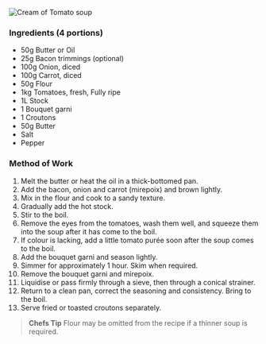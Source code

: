 ![Cream of Tomato soup](resource:assets/images/stocksoupssauces/creamtomatosoup.png)

### **Ingredients (4 portions)**
- 50g Butter or Oil
- 25g Bacon trimmings (optional)
- 100g Onion, diced
- 100g Carrot, diced
- 50g Flour
- 1kg Tomatoes, fresh, Fully ripe
- 1L Stock
- 1 Bouquet garni
- 1 Croutons
- 50g Butter
- Salt
- Pepper

### **Method of Work**
1. Melt the butter or heat the oil in a thick-bottomed
pan.
2. Add the bacon, onion and carrot (mirepoix) and
brown lightly.
3. Mix in the flour and cook to a sandy texture.
4. Gradually add the hot stock.
5. Stir to the boil.
6. Remove the eyes from the tomatoes, wash them
well, and squeeze them into the soup after it has
come to the boil.
7. If colour is lacking, add a little tomato purée soon
after the soup comes to the boil.
8. Add the bouquet garni and season lightly.
9. Simmer for approximately 1 hour. Skim when
required.
10. Remove the bouquet garni and mirepoix.
11. Liquidise or pass firmly through a sieve, then
through a conical strainer.
12. Return to a clean pan, correct the seasoning and
consistency. Bring to the boil.
13. Serve fried or toasted croutons separately.

>**Chefs Tip**
> Flour may be omitted from the recipe if a thinner
soup is required.
   
